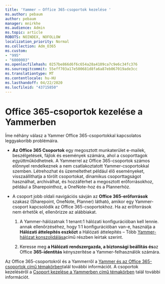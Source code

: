 ```yaml
---
title: 'Yammer – Office 365-csoportok kezelése '
ms.author: pebaum
author: pebaum
manager: mnirkhe
ms.audience: Admin
ms.topic: article
ROBOTS: NOINDEX, NOFOLLOW
localization_priority: Normal
ms.collection: Adm_O365
ms.custom:
- "995"
- "6000003"
ms.openlocfilehash: 0257be866d6f6c654a28a4109ca7c9e6c34fc376
ms.sourcegitcommit: 55eff703a17e500681d8fa6a87eb067019ade3cc
ms.translationtype: MT
ms.contentlocale: hu-HU
ms.lasthandoff: 04/22/2020
ms.locfileid: "43715850"
---
```

# <a name="manage-office-365-groups-in-yammer"></a>Office 365-csoportok kezelése a Yammerben

Íme néhány válasz a Yammer Office 365-csoportokkal kapcsolatos leggyakoribb problémáira.

* **Az Office 365 Csoportok** egy megosztott munkaterület e-mailek, beszélgetések, fájlok és események számára, ahol a csoporttagok együttműködhetnek. A Yammerrel az Office 365-csoportok számos előnnyel rendelkeznek a nem csatlakoztatott Yammer-csoportokkal szemben. Létrehozhat és üzemeltethet például élő eseményeket, visszaállíthatja a törölt csoportokat, dinamikus csoporttagságot használhat, archiválhat, és hozzáférhet a megosztott erőforrásokhoz, például a Sharepointhoz, a OneNote-hoz és a Plannerhöz.

* A csoport jobb oldali navigációs sávján az **Office 365-erőforrások** szakasz (Sharepoint, OneNote, Planner) látható, amikor egy Yammer-csoport kapcsolódik az Office 365-csoportokhoz. Ha az erőforrások nem érhetők el, ellenőrizze az alábbiakat.

  1. A Yammer-hálózatnak 1 tenant:1 hálózati konfigurációban kell lennie. annak ellenőrzéséhez, hogy 1:1 konfigurációban van-e, használja a **Hálózati áttelepítés eszközt** a Hálózati áttelepítés – Több [Yammer-hálózat konszolidálása](https://docs.microsoft.com/yammer/configure-your-yammer-network/consolidate-multiple-yammer-networks)című részben leírtak szerint.

  2. Keresse meg **a Hálózati rendszergazda, a biztonsági beállítás és**az Office **365-identitás** kényszerítése a Yammer-felhasználók számára.

Az Office 365-csoportokról és a Yammerről a [Yammer és az Office 365-csoportok című témakörben](https://docs.microsoft.com/yammer/manage-yammer-groups/yammer-and-office-365-groups)talál további információt. A csoportok kezeléséről a [Csoport kezelése a Yammerben című témakörben](https://support.office.com/article/Manage-a-group-in-Yammer-6e05c6d6-5548-4c88-89cd-e6757a514ef2) talál további információt.
